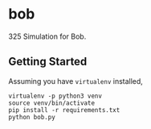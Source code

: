 # bob

325 Simulation for Bob.

## Getting Started

Assuming you have `virtualenv` installed,

```
virtualenv -p python3 venv
source venv/bin/activate
pip install -r requirements.txt
python bob.py
```
